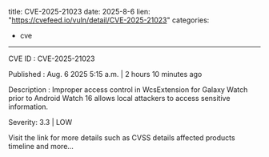  
title: CVE-2025-21023
date: 2025-8-6
lien: "https://cvefeed.io/vuln/detail/CVE-2025-21023"
categories:
  - cve
---

CVE ID : CVE-2025-21023

Published :  Aug. 6
2025
5:15 a.m. | 2 hours
10 minutes ago

Description : Improper access control in WcsExtension for Galaxy Watch prior to Android Watch 16 allows local attackers to access sensitive information.

Severity: 3.3 | LOW

Visit the link for more details
such as CVSS details
affected products
timeline
and more...
